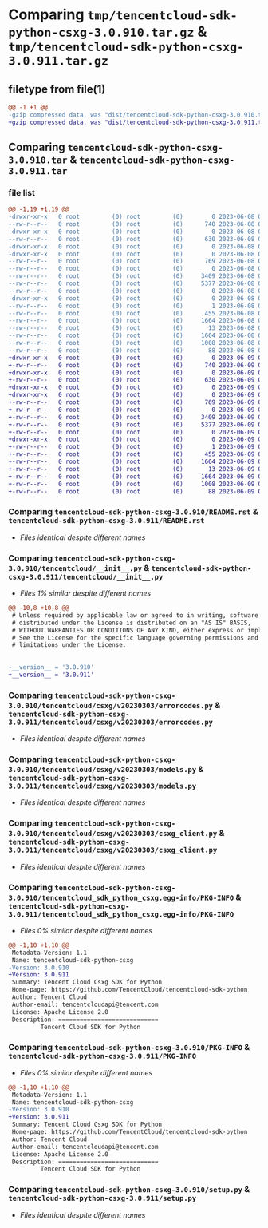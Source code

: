 # Comparing `tmp/tencentcloud-sdk-python-csxg-3.0.910.tar.gz` & `tmp/tencentcloud-sdk-python-csxg-3.0.911.tar.gz`

## filetype from file(1)

```diff
@@ -1 +1 @@
-gzip compressed data, was "dist/tencentcloud-sdk-python-csxg-3.0.910.tar", last modified: Thu Jun  8 09:07:48 2023, max compression
+gzip compressed data, was "dist/tencentcloud-sdk-python-csxg-3.0.911.tar", last modified: Fri Jun  9 02:16:45 2023, max compression
```

## Comparing `tencentcloud-sdk-python-csxg-3.0.910.tar` & `tencentcloud-sdk-python-csxg-3.0.911.tar`

### file list

```diff
@@ -1,19 +1,19 @@
-drwxr-xr-x   0 root         (0) root         (0)        0 2023-06-08 09:07:48.000000 tencentcloud-sdk-python-csxg-3.0.910/
--rw-r--r--   0 root         (0) root         (0)      740 2023-06-08 09:07:48.000000 tencentcloud-sdk-python-csxg-3.0.910/README.rst
-drwxr-xr-x   0 root         (0) root         (0)        0 2023-06-08 09:07:48.000000 tencentcloud-sdk-python-csxg-3.0.910/tencentcloud/
--rw-r--r--   0 root         (0) root         (0)      630 2023-06-08 09:07:48.000000 tencentcloud-sdk-python-csxg-3.0.910/tencentcloud/__init__.py
-drwxr-xr-x   0 root         (0) root         (0)        0 2023-06-08 09:07:48.000000 tencentcloud-sdk-python-csxg-3.0.910/tencentcloud/csxg/
-drwxr-xr-x   0 root         (0) root         (0)        0 2023-06-08 09:07:48.000000 tencentcloud-sdk-python-csxg-3.0.910/tencentcloud/csxg/v20230303/
--rw-r--r--   0 root         (0) root         (0)      769 2023-06-08 09:07:48.000000 tencentcloud-sdk-python-csxg-3.0.910/tencentcloud/csxg/v20230303/errorcodes.py
--rw-r--r--   0 root         (0) root         (0)        0 2023-06-08 09:07:48.000000 tencentcloud-sdk-python-csxg-3.0.910/tencentcloud/csxg/v20230303/__init__.py
--rw-r--r--   0 root         (0) root         (0)     3409 2023-06-08 09:07:48.000000 tencentcloud-sdk-python-csxg-3.0.910/tencentcloud/csxg/v20230303/models.py
--rw-r--r--   0 root         (0) root         (0)     5377 2023-06-08 09:07:48.000000 tencentcloud-sdk-python-csxg-3.0.910/tencentcloud/csxg/v20230303/csxg_client.py
--rw-r--r--   0 root         (0) root         (0)        0 2023-06-08 09:07:48.000000 tencentcloud-sdk-python-csxg-3.0.910/tencentcloud/csxg/__init__.py
-drwxr-xr-x   0 root         (0) root         (0)        0 2023-06-08 09:07:48.000000 tencentcloud-sdk-python-csxg-3.0.910/tencentcloud_sdk_python_csxg.egg-info/
--rw-r--r--   0 root         (0) root         (0)        1 2023-06-08 09:07:48.000000 tencentcloud-sdk-python-csxg-3.0.910/tencentcloud_sdk_python_csxg.egg-info/dependency_links.txt
--rw-r--r--   0 root         (0) root         (0)      455 2023-06-08 09:07:48.000000 tencentcloud-sdk-python-csxg-3.0.910/tencentcloud_sdk_python_csxg.egg-info/SOURCES.txt
--rw-r--r--   0 root         (0) root         (0)     1664 2023-06-08 09:07:48.000000 tencentcloud-sdk-python-csxg-3.0.910/tencentcloud_sdk_python_csxg.egg-info/PKG-INFO
--rw-r--r--   0 root         (0) root         (0)       13 2023-06-08 09:07:48.000000 tencentcloud-sdk-python-csxg-3.0.910/tencentcloud_sdk_python_csxg.egg-info/top_level.txt
--rw-r--r--   0 root         (0) root         (0)     1664 2023-06-08 09:07:48.000000 tencentcloud-sdk-python-csxg-3.0.910/PKG-INFO
--rw-r--r--   0 root         (0) root         (0)     1008 2023-06-08 09:07:48.000000 tencentcloud-sdk-python-csxg-3.0.910/setup.py
--rw-r--r--   0 root         (0) root         (0)       88 2023-06-08 09:07:48.000000 tencentcloud-sdk-python-csxg-3.0.910/setup.cfg
+drwxr-xr-x   0 root         (0) root         (0)        0 2023-06-09 02:16:45.000000 tencentcloud-sdk-python-csxg-3.0.911/
+-rw-r--r--   0 root         (0) root         (0)      740 2023-06-09 02:16:45.000000 tencentcloud-sdk-python-csxg-3.0.911/README.rst
+drwxr-xr-x   0 root         (0) root         (0)        0 2023-06-09 02:16:45.000000 tencentcloud-sdk-python-csxg-3.0.911/tencentcloud/
+-rw-r--r--   0 root         (0) root         (0)      630 2023-06-09 02:16:45.000000 tencentcloud-sdk-python-csxg-3.0.911/tencentcloud/__init__.py
+drwxr-xr-x   0 root         (0) root         (0)        0 2023-06-09 02:16:45.000000 tencentcloud-sdk-python-csxg-3.0.911/tencentcloud/csxg/
+drwxr-xr-x   0 root         (0) root         (0)        0 2023-06-09 02:16:45.000000 tencentcloud-sdk-python-csxg-3.0.911/tencentcloud/csxg/v20230303/
+-rw-r--r--   0 root         (0) root         (0)      769 2023-06-09 02:16:45.000000 tencentcloud-sdk-python-csxg-3.0.911/tencentcloud/csxg/v20230303/errorcodes.py
+-rw-r--r--   0 root         (0) root         (0)        0 2023-06-09 02:16:45.000000 tencentcloud-sdk-python-csxg-3.0.911/tencentcloud/csxg/v20230303/__init__.py
+-rw-r--r--   0 root         (0) root         (0)     3409 2023-06-09 02:16:45.000000 tencentcloud-sdk-python-csxg-3.0.911/tencentcloud/csxg/v20230303/models.py
+-rw-r--r--   0 root         (0) root         (0)     5377 2023-06-09 02:16:45.000000 tencentcloud-sdk-python-csxg-3.0.911/tencentcloud/csxg/v20230303/csxg_client.py
+-rw-r--r--   0 root         (0) root         (0)        0 2023-06-09 02:16:45.000000 tencentcloud-sdk-python-csxg-3.0.911/tencentcloud/csxg/__init__.py
+drwxr-xr-x   0 root         (0) root         (0)        0 2023-06-09 02:16:45.000000 tencentcloud-sdk-python-csxg-3.0.911/tencentcloud_sdk_python_csxg.egg-info/
+-rw-r--r--   0 root         (0) root         (0)        1 2023-06-09 02:16:45.000000 tencentcloud-sdk-python-csxg-3.0.911/tencentcloud_sdk_python_csxg.egg-info/dependency_links.txt
+-rw-r--r--   0 root         (0) root         (0)      455 2023-06-09 02:16:45.000000 tencentcloud-sdk-python-csxg-3.0.911/tencentcloud_sdk_python_csxg.egg-info/SOURCES.txt
+-rw-r--r--   0 root         (0) root         (0)     1664 2023-06-09 02:16:45.000000 tencentcloud-sdk-python-csxg-3.0.911/tencentcloud_sdk_python_csxg.egg-info/PKG-INFO
+-rw-r--r--   0 root         (0) root         (0)       13 2023-06-09 02:16:45.000000 tencentcloud-sdk-python-csxg-3.0.911/tencentcloud_sdk_python_csxg.egg-info/top_level.txt
+-rw-r--r--   0 root         (0) root         (0)     1664 2023-06-09 02:16:45.000000 tencentcloud-sdk-python-csxg-3.0.911/PKG-INFO
+-rw-r--r--   0 root         (0) root         (0)     1008 2023-06-09 02:16:45.000000 tencentcloud-sdk-python-csxg-3.0.911/setup.py
+-rw-r--r--   0 root         (0) root         (0)       88 2023-06-09 02:16:45.000000 tencentcloud-sdk-python-csxg-3.0.911/setup.cfg
```

### Comparing `tencentcloud-sdk-python-csxg-3.0.910/README.rst` & `tencentcloud-sdk-python-csxg-3.0.911/README.rst`

 * *Files identical despite different names*

### Comparing `tencentcloud-sdk-python-csxg-3.0.910/tencentcloud/__init__.py` & `tencentcloud-sdk-python-csxg-3.0.911/tencentcloud/__init__.py`

 * *Files 1% similar despite different names*

```diff
@@ -10,8 +10,8 @@
 # Unless required by applicable law or agreed to in writing, software
 # distributed under the License is distributed on an "AS IS" BASIS,
 # WITHOUT WARRANTIES OR CONDITIONS OF ANY KIND, either express or implied.
 # See the License for the specific language governing permissions and
 # limitations under the License.
 
 
-__version__ = '3.0.910'
+__version__ = '3.0.911'
```

### Comparing `tencentcloud-sdk-python-csxg-3.0.910/tencentcloud/csxg/v20230303/errorcodes.py` & `tencentcloud-sdk-python-csxg-3.0.911/tencentcloud/csxg/v20230303/errorcodes.py`

 * *Files identical despite different names*

### Comparing `tencentcloud-sdk-python-csxg-3.0.910/tencentcloud/csxg/v20230303/models.py` & `tencentcloud-sdk-python-csxg-3.0.911/tencentcloud/csxg/v20230303/models.py`

 * *Files identical despite different names*

### Comparing `tencentcloud-sdk-python-csxg-3.0.910/tencentcloud/csxg/v20230303/csxg_client.py` & `tencentcloud-sdk-python-csxg-3.0.911/tencentcloud/csxg/v20230303/csxg_client.py`

 * *Files identical despite different names*

### Comparing `tencentcloud-sdk-python-csxg-3.0.910/tencentcloud_sdk_python_csxg.egg-info/PKG-INFO` & `tencentcloud-sdk-python-csxg-3.0.911/tencentcloud_sdk_python_csxg.egg-info/PKG-INFO`

 * *Files 0% similar despite different names*

```diff
@@ -1,10 +1,10 @@
 Metadata-Version: 1.1
 Name: tencentcloud-sdk-python-csxg
-Version: 3.0.910
+Version: 3.0.911
 Summary: Tencent Cloud Csxg SDK for Python
 Home-page: https://github.com/TencentCloud/tencentcloud-sdk-python
 Author: Tencent Cloud
 Author-email: tencentcloudapi@tencent.com
 License: Apache License 2.0
 Description: ============================
         Tencent Cloud SDK for Python
```

### Comparing `tencentcloud-sdk-python-csxg-3.0.910/PKG-INFO` & `tencentcloud-sdk-python-csxg-3.0.911/PKG-INFO`

 * *Files 0% similar despite different names*

```diff
@@ -1,10 +1,10 @@
 Metadata-Version: 1.1
 Name: tencentcloud-sdk-python-csxg
-Version: 3.0.910
+Version: 3.0.911
 Summary: Tencent Cloud Csxg SDK for Python
 Home-page: https://github.com/TencentCloud/tencentcloud-sdk-python
 Author: Tencent Cloud
 Author-email: tencentcloudapi@tencent.com
 License: Apache License 2.0
 Description: ============================
         Tencent Cloud SDK for Python
```

### Comparing `tencentcloud-sdk-python-csxg-3.0.910/setup.py` & `tencentcloud-sdk-python-csxg-3.0.911/setup.py`

 * *Files identical despite different names*

